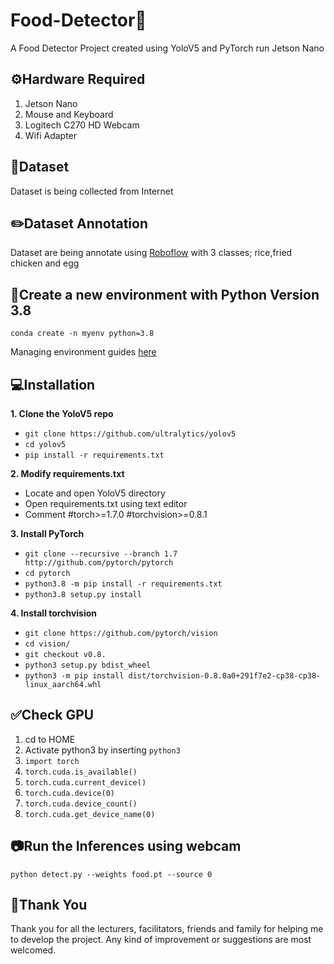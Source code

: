 # Food-Detector:bowl_with_spoon:
A Food Detector Project created using YoloV5 and PyTorch run Jetson Nano

## :gear:Hardware Required
1. Jetson Nano
2. Mouse and Keyboard
3. Logitech C270 HD Webcam
4. Wifi Adapter

## :file_folder:Dataset
Dataset is being collected from Internet

## :pencil2:Dataset Annotation
Dataset are being annotate using [Roboflow](https://roboflow.com/) with 3 classes; rice,fried chicken and egg

## :deciduous_tree:Create a new environment with Python Version 3.8
`conda create -n myenv python=3.8`

Managing environment guides [here](https://docs.conda.io/projects/conda/en/latest/user-guide/tasks/manage-environments.html#viewing-a-list-of-your-environments)

## :computer:Installation

**1. Clone the YoloV5 repo**
   - `git clone https://github.com/ultralytics/yolov5`
   - `cd yolov5`
   - `pip install -r requirements.txt`
   
**2. Modify requirements.txt**
   - Locate and open YoloV5 directory
   - Open requirements.txt using text editor
   - Comment #torch>=1.7.0 #torchvision>=0.8.1

**3. Install PyTorch**
   - `git clone --recursive --branch 1.7 http://github.com/pytorch/pytorch`
   - `cd pytorch`
   - `python3.8 -m pip install -r requirements.txt`
   - `python3.8 setup.py install`

**4. Install torchvision**
   - `git clone https://github.com/pytorch/vision`
   - `cd vision/`
   - `git checkout v0.8.`
   - `python3 setup.py bdist_wheel`
   - `python3 -m pip install dist/torchvision-0.8.0a0+291f7e2-cp38-cp38-linux_aarch64.whl`

## :white_check_mark:Check GPU
1. cd to HOME
2. Activate python3 by inserting `python3`
3. `import torch`
4. `torch.cuda.is_available()`
5. `torch.cuda.current_device()`
6. `torch.cuda.device(0)`
7. `torch.cuda.device_count()`
8. `torch.cuda.get_device_name(0)`


## :camera:Run the Inferences using webcam
`python detect.py --weights food.pt --source 0`

## :handshake:Thank You
Thank you for all the lecturers, facilitators, friends and family for helping me to develop the project. Any kind of improvement or suggestions are most welcomed.
